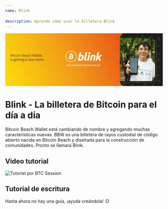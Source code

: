 ```yaml
---
name: Blink

description: Aprende cómo usar la billetera Blink
---
```


![cover](assets/cover.jpeg)

# Blink - La billetera de Bitcoin para el día a día

Bitcoin Beach Wallet está cambiando de nombre y agregando muchas características nuevas. BBW es una billetera de rayos custodial de código abierto nacida en Bitcoin Beach y diseñada para la construcción de comunidades. Pronto se llamará Blink.

## Video tutorial

![Tutoriel por BTC Session](https://youtu.be/q3QwxCd1EZE)

## Tutorial de escritura

Hasta ahora no hay una guía, ¡ayuda creándola! :D
